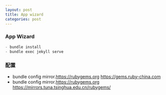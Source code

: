 ```yaml
---
layout: post
title: App wizard
categories: post
---
```

### App Wizard

``` csharp
- bundle install
- bundle exec jekyll serve
```

### 配置
- bundle config mirror.https://rubygems.org https://gems.ruby-china.com
- bundle config mirror.https://rubygems.org https://mirrors.tuna.tsinghua.edu.cn/rubygems/